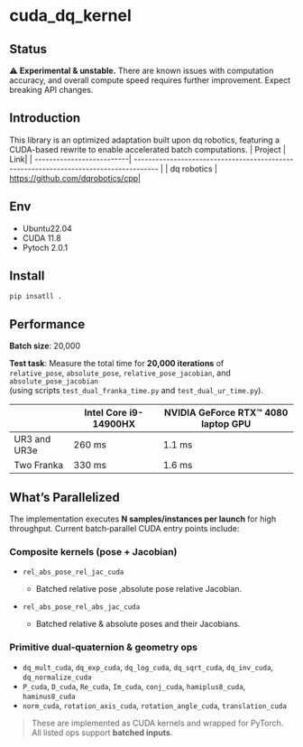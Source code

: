 # cuda_dq_kernel
## Status

⚠️ **Experimental & unstable.** There are known issues with computation accuracy, and overall compute speed requires further improvement. Expect breaking API changes.

## Introduction
This library is an optimized adaptation built upon dq robotics, featuring a CUDA-based rewrite to enable accelerated batch computations.
| Project | Link|
| --------------------------| ------------------------------------------------------------------------------------- |
| dq robotics | https://github.com/dqrobotics/cpp|
## Env
- Ubuntu22.04
- CUDA 11.8
- Pytoch 2.0.1
## Install
```shell
pip insatll .
``` 
## Performance
**Batch size**: 20,000 

**Test task**: Measure the total time for **20,000 iterations** of  
`relative_pose`, `absolute_pose`, `relative_pose_jacobian`, and `absolute_pose_jacobian`  
(using scripts `test_dual_franka_time.py` and `test_dual_ur_time.py`).  

|| Intel Core i9-14900HX |  NVIDIA GeForce RTX™ 4080 laptop GPU  |
| --- | -----| -----|
| UR3 and UR3e | 260 ms | 1.1 ms |
| Two Franka | 330 ms | 1.6 ms |

## What’s Parallelized

The implementation executes **N samples/instances per launch** for high throughput. Current batch‑parallel CUDA entry points include:

### Composite kernels (pose + Jacobian)

* `rel_abs_pose_rel_jac_cuda`

  * Batched relative pose ,absolute pose relative Jacobian.
* `rel_abs_pose_rel_abs_jac_cuda`

  * Batched relative & absolute poses and their Jacobians.

### Primitive dual‑quaternion & geometry ops

* `dq_mult_cuda`, `dq_exp_cuda`, `dq_log_cuda`, `dq_sqrt_cuda`, `dq_inv_cuda`, `dq_normalize_cuda`
* `P_cuda`, `D_cuda`, `Re_cuda`, `Im_cuda`, `conj_cuda`, `hamiplus8_cuda`, `haminus8_cuda`
* `norm_cuda`, `rotation_axis_cuda`, `rotation_angle_cuda`, `translation_cuda`

> These are implemented as CUDA kernels and wrapped for PyTorch. All listed ops support **batched inputs**.







